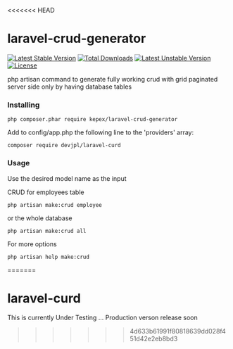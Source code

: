 <<<<<<< HEAD
# laravel-crud-generator

[![Latest Stable Version](https://poser.pugx.org/kepex/laravel-crud-generator/v/stable)](https://packagist.org/packages/kepex/laravel-crud-generator) [![Total Downloads](https://poser.pugx.org/kepex/laravel-crud-generator/downloads)](https://packagist.org/packages/kepex/laravel-crud-generator) [![Latest Unstable Version](https://poser.pugx.org/kepex/laravel-crud-generator/v/unstable)](https://packagist.org/packages/kepex/laravel-crud-generator) [![License](https://poser.pugx.org/kepex/laravel-crud-generator/license)](https://packagist.org/packages/kepex/laravel-crud-generator)

php artisan command to generate fully working crud with grid paginated server side only by having database tables


### Installing
```
php composer.phar require kepex/laravel-crud-generator
```

Add to config/app.php the following line to the 'providers' array:
```
composer require devjpl/laravel-curd
```


### Usage

Use the desired model name as the input 


CRUD for employees table
```
php artisan make:crud employee
```
or the whole database
```
php artisan make:crud all
```

For more options 
```
php artisan help make:crud
```

=======
# laravel-curd

This is currently Under Testing ...
Production verson release soon 
>>>>>>> 4d633b61991f80818639dd028f451d42e2eb8bd3
